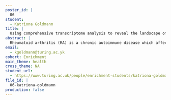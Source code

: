 ```yaml
---
poster_id: |
  06
student:
  - Katriona Goldmann
title: |
  Using comprehensive transcriptome analysis to reveal the landscape of pathobiology in early rheumatoid arthritis
abstract: |
  Rheumatoid arthritis (RA) is a chronic autoimmune disease which affects the joints resulting in progressive pain, stiffness and swelling. Due to the limited response to treatment and heterogeneous nature of the condition, there is a current drive to identify patient subgroups with distinct mechanisms of disease in order to develop therapies that are most effective for that particular group.MethodsA total of 87 disease tissue (synovium) and 67 blood biopsies were obtained from treatment-naïve early-RA patients, together with clinical and demographic data, as part of the Pathobiology of Early Arthritis Cohort (PEAC). RNA-sequencing was performed on each biopsy in order to determine differential expression between patient groups.ResultsWe identified transcriptional subgroups in synovium linked to three distinct pathotypes: fibroblastic pauci-immune pathotype, macrophage-rich diffuse-myeloid pathotype, and a lympho-myeloid pathotype. In order to illustrate variances between these groups, we developed an interactive 3D volcano plot to highlight the three-way differences in gene expression. We also created a data exploration website with the ability to correlate specific genes or gene modules with histological, clinical, and radiographic parameters thereby allowing the wider research community to examine the results further.ConclusionBy comparing gene expression in both synovium and blood we identified markers that are suggestive of divergent pathogenic pathways and could predict disease progression or response to treatment bringing us closer to a stratified medicine model.
email:
  - kgoldmann@turing.ac.yk
cohort: Enrichment
main_theme: health
cross_theme: NA
student_url:
  - https://www.turing.ac.uk/people/enrichment-students/katriona-goldmann
file_id: |
  06-katriona-goldmann
production: false
---
```

